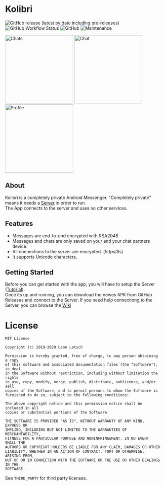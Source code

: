 # Kolibri

![GitHub release (latest by date including pre-releases)](https://img.shields.io/github/v/release/leonlatsch/kolibri?include_prereleases&label=version)
![GitHub Workflow Status](https://img.shields.io/github/workflow/status/leonlatsch/kolibri/Android%20CI)
![GitHub](https://img.shields.io/github/license/leonlatsch/kolibri)
![Maintenance](https://img.shields.io/maintenance/yes/2020)

  <div>
  <img src="https://gblobscdn.gitbook.com/assets%2F-M-JQUmXIyWpdLzWdKQI%2F-M3ffOnxK5LjWH9LyVYz%2F-M3ffYRLNFBiVA_zSJwq%2FChats.png" alt="Chats" width="220"/>
  <img src="https://gblobscdn.gitbook.com/assets%2F-M-JQUmXIyWpdLzWdKQI%2F-M3ffOnxK5LjWH9LyVYz%2F-M3ffYRKNqkWrZSHaOom%2FChat%20Big.png" alt="Chat" width="220"/>
  <img src="https://gblobscdn.gitbook.com/assets%2F-M-JQUmXIyWpdLzWdKQI%2F-M3ffOnxK5LjWH9LyVYz%2F-M3ffYRPMp6MoUwQzP4W%2FProfile.png" alt="Profile" width="220"/></div>
</div>


## About

Kolibri is a completely private Android Messenger.
"Completely private" means it needs a [Server](https://github.com/leonlatsch/kolibri-server) in order to run.</br>
The App connects to the server and uses no other services.

## Features

- Messages are end-to-end encrypted with RSA2048.
- Messages and chats are only saved on your and your chat partners device.
- All connections to the server are encrypted. (https/tls)
- It supports Unicode characters.

## Getting Started

Before you can get started with the app, you will have to setup the Server ([Tutorial](https://kolibri.leonlatsch.dev/server/getting-started)).<br/>
Once its up and running, you can download the newes APK from GitHub Releases and connect to the Server.
If you need help connectiong to the Server, you can browse the [Wiki](https://kolibri.leonlatsch.dev)

License
=======

    MIT License
    
    Copyright (c) 2019-2020 Leon Latsch
    
    Permission is hereby granted, free of charge, to any person obtaining a copy
    of this software and associated documentation files (the "Software"), to deal
    in the Software without restriction, including without limitation the rights
    to use, copy, modify, merge, publish, distribute, sublicense, and/or sell
    copies of the Software, and to permit persons to whom the Software is
    furnished to do so, subject to the following conditions:
    
    The above copyright notice and this permission notice shall be included in all
    copies or substantial portions of the Software.
    
    THE SOFTWARE IS PROVIDED "AS IS", WITHOUT WARRANTY OF ANY KIND, EXPRESS OR
    IMPLIED, INCLUDING BUT NOT LIMITED TO THE WARRANTIES OF MERCHANTABILITY,
    FITNESS FOR A PARTICULAR PURPOSE AND NONINFRINGEMENT. IN NO EVENT SHALL THE
    AUTHORS OR COPYRIGHT HOLDERS BE LIABLE FOR ANY CLAIM, DAMAGES OR OTHER
    LIABILITY, WHETHER IN AN ACTION OF CONTRACT, TORT OR OTHERWISE, ARISING FROM,
    OUT OF OR IN CONNECTION WITH THE SOFTWARE OR THE USE OR OTHER DEALINGS IN THE
    SOFTWARE.

See `THIRD_PARTY` for third party licenses.
